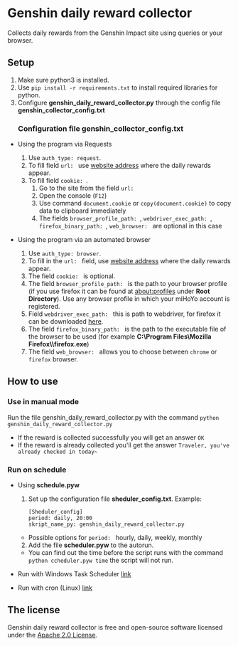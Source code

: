 ﻿Genshin daily reward collector
===
Collects daily rewards from the Genshin Impact site using queries or your browser.

Setup
---
1. Make sure python3 is installed.
1. Use `pip install -r requirements.txt` to install
    required libraries for python. 
1. Configure **genshin_daily_reward_collector.py** through the
    config file **genshin_collector_config.txt**
    ### Configuration file genshin_collector_config.txt
 + Using the program via Requests
	 1. Use `auth_type: request`.
	 2. To fill field `url: ` use [website address](https://webstatic-sea.mihoyo.com/ys/event/signin-sea/index.html?act_id=e202102251931481&lang=en-us) where the daily rewards appear.
	 1. To fill field `cookie: `.
		 1. Go to the site from the field `url: `
		 2. Open the console (`F12`)
		 3. Use command `document.cookie` or `copy(document.cookie)` to copy data to clipboard immediately
		 4. The fields `browser_profile_path: `, `webdriver_exec_path: `, `firefox_binary_path: `, `web_browser: ` are optional in this case
 
 + Using the program via an automated browser
	 1. Use `auth_type: browser`.
	 2.  To fill in the `url: ` field, use [website address](https://webstatic-sea.mihoyo.com/ys/event/signin-sea/index.html?act_id=e202102251931481&lang=en-us) where the daily rewards appear.
	 3. The field `cookie: ` is optional.
	 4. The field `browser_profile_path: ` is the path to your browser profile (if you use firefox it can be found at [about:profiles](about:profiles) under **Root Directory**). Use any browser profile in which your miHoYo account is registered.
	 5. Field `webdriver_exec_path: ` this is path to webdriver, for firefox it can be downloaded [here](https://github.com/mozilla/geckodriver/releases/tag/v0.29.1).
	 6. The field `firefox_binary_path: ` is the path to the executable file of the browser to be used (for example **C:\\Program Files\\Mozilla Firefox\\\firefox.exe**)
	 7. The field `web_browser: ` allows you to choose between `chrome` or `firefox` browser.
	  


How to use
---
### Use in manual mode

Run the file genshin_daily_reward_collector.py with the command `python genshin_daily_reward_collector.py `
- If the reward is collected successfully you will get an answer `OK`
- If the reward is already collected you'll get the answer  `Traveler, you've already checked in today~`

### Run on schedule

- Using **schedule.pyw**
	1.  Set up the configuration file **sheduler_config.txt**.
		Example:

			[Sheduler_config]
			period: daily, 20:00
			skript_name_py: genshin_daily_reward_collector.py 
	

	- Possible options for `period: ` hourly, daily, weekly, monthly
		
	2. Add the file **scheduler.pyw** to the autorun.
	- You can find out the time before the script runs with the command `python ссheduler.pyw time` the script will not run.


- Run with Windows Task Scheduler [link](https://www.windowscentral.com/how-create-automated-task-using-task-scheduler-windows-10)
- Run with cron (Linux) [link](https://www.jessicayung.com/automate-running-a-script-using-crontab/)


The license
---
Genshin daily reward collector is free and open-source software licensed under the [Apache 2.0 License](https://github.com/create-go-app/cli/blob/master/LICENSE).

